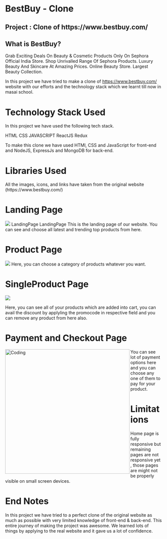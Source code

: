 <h1>BestBuy - Clone</h1>
<ur></ur>
<h2>Project : Clone of https://www.bestbuy.com/</h2>
<ur></ur>
<h2>What is BestBuy?</h2>
<ur></ur>
Grab Exciting Deals On Beauty & Cosmetic Products Only On Sephora Official India Store. Shop Unrivalled Range Of Sephora Products. Luxury Beauty And Skincare At Amazing Prices. Online Beauty Store. Largest Beauty Collection.

In this project we have tried to make a clone of https://www.bestbuy.com/ website with our efforts and the technology stack which we learnt till now in masai school.

<h1>Technology Stack Used</h1>
<ur></ur>
In this project we have used the following tech stack.

HTML
CSS
JAVASCRIPT
ReactJS
Redux

To make this clone we have used HTMl, CSS and JavaScript for front-end and NodeJS, ExpressJs and MongoDB for back-end.

<h1>Libraries Used</h1>
<ur></ur>
All the images, icons, and links have taken from the original website (https://www.bestbuy.com/)

<!-- <h1>Snapshots of Our Project 📸</h1> -->
<ur></ur>
 <h1>Landing Page</h1>
<ur></ur>
<img src="https://drive.google.com/file/d/1iYyf-s52v1VTm_0Br3M8rH0Oyjkbv69W/view?usp=share_link">
LandingPage LandingPage This is the landing page of our website. You can see and choose all latest and trending top products from here.

<!-- <h1>SignUp</h1>
<ur></ur>
<img align="left" alt="Coding" width="400" src="https://user-images.githubusercontent.com/108051005/222510624-1268e90b-ce93-4e25-bc8f-4356d5cb9f70.PNG">
You can signup with our website from here . -->

<!-- <h1>Login</h1>
<ur></ur>
<img src="![image](https://user-images.githubusercontent.com/108051005/222461950-e2756c04-743d-49b6-81b5-b29f08bc0cc5.png)
"/>
You can login to our website from here by entering required details.
 -->
<h1>Product Page</h1>
<ur></ur>
<img src="https://github.com/gautam6023/bestbuy.com/raw/main/bestbuyss/Screenshot%20(2133).png
"/>
Here, you can choose a category of products whatever you want.

<h1>SingleProduct Page</h1>
<ur></ur>
<img src="https://github.com/gautam6023/bestbuy.com/raw/main/bestbuyss/Screenshot%20(2134).png
"/>

Here, you can see all of your products which are added into cart, you can avail the discount by applyling the promocode in respective field and you can remove any product from here also.

<h1>Payment and Checkout Page</h1>
<ur></ur>
<img align="left" alt="Coding" width="400" src="https://user-images.githubusercontent.com/108051005/222510624-1268e90b-ce93-4e25-bc8f-4356d5cb9f70.PNG">

You can see lot of payment options here and you can choose any one of them to pay for your product.

<h1>Limitations</h1>
<ur></ur>
Home page is fully responsive but remaining pages are not responsive yet , those pages are might not be properly visible on small screen devices.

<h1>End Notes</h1>
<ur></ur>
In this project we have tried to a perfect clone of the original website as much as possible with very limited knowledge of front-end & back-end. This entire journey of making the project was awesome. We learned lots of things by applying to the real website and it gave us a lot of confidence.

